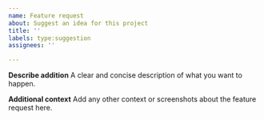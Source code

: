 ```yaml
---
name: Feature request
about: Suggest an idea for this project
title: ''
labels: type:suggestion
assignees: ''

---
```


**Describe addition**
A clear and concise description of what you want to happen.

**Additional context**
Add any other context or screenshots about the feature request here.

